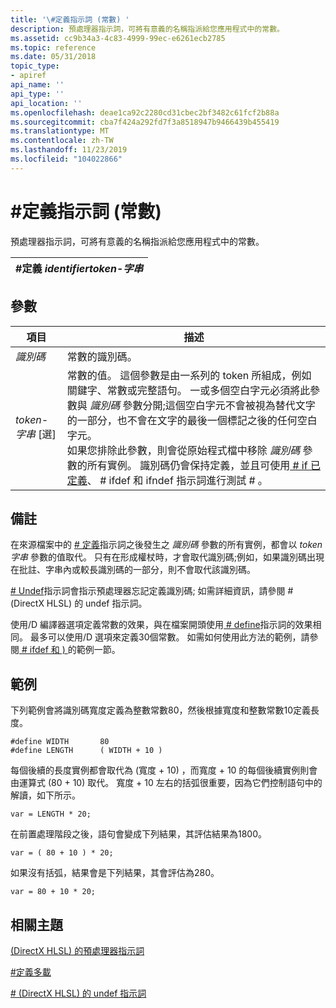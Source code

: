 ```yaml
---
title: '\#定義指示詞 (常數) '
description: 預處理器指示詞，可將有意義的名稱指派給您應用程式中的常數。
ms.assetid: cc9b34a3-4c83-4999-99ec-e6261ecb2785
ms.topic: reference
ms.date: 05/31/2018
topic_type:
- apiref
api_name: ''
api_type: ''
api_location: ''
ms.openlocfilehash: deae1ca92c2280cd31cbec2bf3482c61fcf2b88a
ms.sourcegitcommit: cba7f424a292fd7f3a8518947b9466439b455419
ms.translationtype: MT
ms.contentlocale: zh-TW
ms.lasthandoff: 11/23/2019
ms.locfileid: "104022866"
---
```

# <a name="define-directive-constant"></a>\#定義指示詞 (常數) 

預處理器指示詞，可將有意義的名稱指派給您應用程式中的常數。



| \#定義 *identifiertoken-字串* |
|-----------------------------------|



 

## <a name="parameters"></a>參數



| 項目                                                                                                                       | 描述                                                                                                                                                                                                                                                                                                                                                                                                                                                                                                                                                                                                                                           |
|----------------------------------------------------------------------------------------------------------------------------|-------------------------------------------------------------------------------------------------------------------------------------------------------------------------------------------------------------------------------------------------------------------------------------------------------------------------------------------------------------------------------------------------------------------------------------------------------------------------------------------------------------------------------------------------------------------------------------------------------------------------------------------------------|
| <span id="identifier"></span><span id="IDENTIFIER"></span>*識別碼*<br/>                                          | 常數的識別碼。 <br/>                                                                                                                                                                                                                                                                                                                                                                                                                                                                                                                                                                                                               |
| <span id="token-string__optional_"></span><span id="TOKEN-STRING__OPTIONAL_"></span>*token-字串* \[選\]<br/> | 常數的值。 這個參數是由一系列的 token 所組成，例如關鍵字、常數或完整語句。 一或多個空白字元必須將此參數與 *識別碼* 參數分開;這個空白字元不會被視為替代文字的一部分，也不會在文字的最後一個標記之後的任何空白字元。 <br/> 如果您排除此參數，則會從原始程式檔中移除 *識別碼* 參數的所有實例。 識別碼仍會保持定義，並且可使用[ \# if 已定義](dx-graphics-hlsl-appendix-pre-ifdef.md)、 \# ifdef 和 ifndef 指示詞進行測試 \# 。 <br/> |



 

## <a name="remarks"></a>備註

在來源檔案中的 [ \# 定義](dx-graphics-hlsl-appendix-pre-define.md)指示詞之後發生之 *識別碼* 參數的所有實例，都會以 *token 字串* 參數的值取代。 只有在形成權杖時，才會取代識別碼;例如，如果識別碼出現在批註、字串內或較長識別碼的一部分，則不會取代該識別碼。

[ \# Undef](dx-graphics-hlsl-appendix-pre-undef.md)指示詞會指示預處理器忘記定義識別碼; 如需詳細資訊，請參閱 \# (DirectX HLSL) 的 undef 指示詞。

使用/D 編譯器選項定義常數的效果，與在檔案開頭使用[ \# define](dx-graphics-hlsl-appendix-pre-define.md)指示詞的效果相同。 最多可以使用/D 選項來定義30個常數。 如需如何使用此方法的範例，請參閱[ \# ifdef 和 ) ](dx-graphics-hlsl-appendix-pre-ifdef.md)的範例一節。

## <a name="examples"></a>範例

下列範例會將識別碼寬度定義為整數常數80，然後根據寬度和整數常數10定義長度。


```
#define WIDTH       80
#define LENGTH      ( WIDTH + 10 )
```



每個後續的長度實例都會取代為 (寬度 + 10) ，而寬度 + 10 的每個後續實例則會由運算式 (80 + 10) 取代。 寬度 + 10 左右的括弧很重要，因為它們控制語句中的解讀，如下所示。


```
var = LENGTH * 20;
```



在前置處理階段之後，語句會變成下列結果，其評估結果為1800。


```
var = ( 80 + 10 ) * 20;
```



如果沒有括弧，結果會是下列結果，其會評估為280。


```
var = 80 + 10 * 20;
```



## <a name="related-topics"></a>相關主題

<dl> <dt>

[ (DirectX HLSL) 的預處理器指示詞 ](dx-graphics-hlsl-appendix-preprocessor.md)
</dt> <dt>

[\#定義多載](dx-graphics-hlsl-appendix-pre-define.md)
</dt> <dt>

[\# (DirectX HLSL) 的 undef 指示詞 ](dx-graphics-hlsl-appendix-pre-undef.md)
</dt> </dl>

 

 





